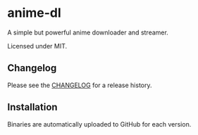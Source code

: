 # anime-dl

A simple but powerful anime downloader and streamer.

Licensed under MIT.

## Changelog

Please see the [CHANGELOG](CHANGELOG.md) for a release history.

## Installation

Binaries are automatically uploaded to GitHub for each version.
